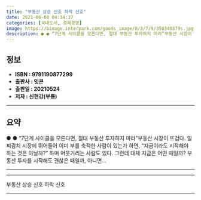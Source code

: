```yaml
---
title: "부동산 상승 신호 하락 신호"
date: 2021-06-08 04:34:37
categories: [국내도서, 경제경영]
image: https://bimage.interpark.com/goods_image/0/3/7/9/350340379s.jpg
description: ● ● “7단계 사이클을 모른다면, 절대 부동산 투자하지 마라”부동산 시장이 뜨겁다. 일찌감치 시장에 뛰어들어 이미 부를 축적한 사람이 있는가 하면, “지금이라도 시작해야 하는 것은 아닐까?” 하며 머뭇거리는 사람도 있다. 그런데 대체 지금은 어떤 때일까? 부동산 투자를 시작해도 괜
---
```


## **정보**

- **ISBN : 9791190877299**
- **출판사 : 잇콘**
- **출판일 : 20210524**
- **저자 : 신현강(부룡)**

------



## **요약**

●  ●  “7단계 사이클을 모른다면, 절대 부동산 투자하지 마라”부동산 시장이 뜨겁다. 일찌감치 시장에 뛰어들어 이미 부를 축적한 사람이 있는가 하면, “지금이라도 시작해야 하는 것은 아닐까?” 하며 머뭇거리는 사람도 있다. 그런데 대체 지금은 어떤 때일까? 부동산 투자를 시작해도 괜찮은 때일까, 아니면... 

------



------


부동산 상승 신호 하락 신호 

------


